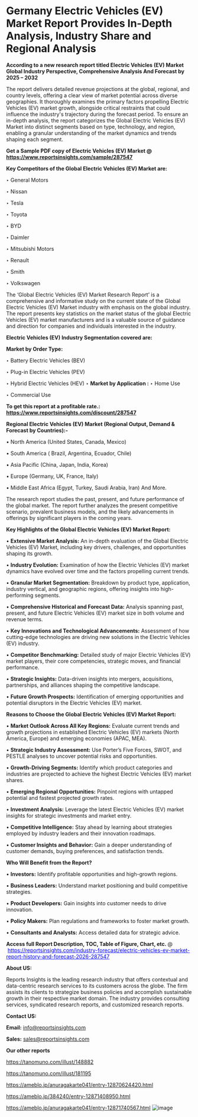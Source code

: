 # Germany Electric Vehicles (EV) Market Report Provides In-Depth Analysis, Industry Share and Regional Analysis

<strong>According to a new research report titled Electric Vehicles (EV) Market Global Industry Perspective, Comprehensive Analysis And Forecast by 2025 – 2032</strong>

The report delivers detailed revenue projections at the global, regional, and country levels, offering a clear view of market potential across diverse geographies. It thoroughly examines the primary factors propelling Electric Vehicles (EV) market growth, alongside critical restraints that could influence the industry's trajectory during the forecast period. To ensure an in-depth analysis, the report categorizes the Global Electric Vehicles (EV) Market into distinct segments based on type, technology, and region, enabling a granular understanding of the market dynamics and trends shaping each segment.

<strong>Get a Sample PDF copy of Electric Vehicles (EV) Market </strong><strong>@<a href=https://www.reportsinsights.com/sample/287547 style=color:#0000ff;> https://www.reportsinsights.com/sample/287547</a></strong></font>

<strong>Key Competitors of the Global Electric Vehicles (EV) Market are:</strong>

‣ General Motors

‣ Nissan

‣ Tesla

‣ Toyota

‣ BYD

‣ Daimler

‣ Mitsubishi Motors

‣ Renault

‣ Smith

‣ Volkswagen

The ‘Global Electric Vehicles (EV) Market Research Report’ is a comprehensive and informative study on the current state of the Global Electric Vehicles (EV) Market industry with emphasis on the global industry. The report presents key statistics on the market status of the global Electric Vehicles (EV) market manufacturers and is a valuable source of guidance and direction for companies and individuals interested in the industry.

<strong>Electric Vehicles (EV) Industry Segmentation covered are:</strong>

<strong>Market by Order Type: </strong>

‣ Battery Electric Vehicles (BEV)

‣ Plug-in Electric Vehicles (PEV)

‣ Hybrid Electric Vehicles (HEV)
‣ 
<strong>Market by Application :</strong>
‣ Home Use

‣ Commercial Use

<strong>To get this report at a profitable rate.: <a href=https://www.reportsinsights.com/discount/287547 style=color:#0000ff;>https://www.reportsinsights.com/discount/287547</a></strong></font>

<strong>Regional Electric Vehicles (EV) Market (Regional Output, Demand &amp; Forecast by Countries):-</strong>

• North America (United States, Canada, Mexico)

• South America ( Brazil, Argentina, Ecuador, Chile)

• Asia Pacific (China, Japan, India, Korea)

• Europe (Germany, UK, France, Italy)

• Middle East Africa (Egypt, Turkey, Saudi Arabia, Iran) And More.

The research report studies the past, present, and future performance of the global market. The report further analyzes the present competitive scenario, prevalent business models, and the likely advancements in offerings by significant players in the coming years.

<strong>Key Highlights of the Global Electric Vehicles (EV) Market Report:</strong>

• <strong>Extensive Market Analysis:</strong> An in-depth evaluation of the Global Electric Vehicles (EV) Market, including key drivers, challenges, and opportunities shaping its growth.

• <strong>Industry Evolution:</strong> Examination of how the Electric Vehicles (EV) market dynamics have evolved over time and the factors propelling current trends.

• <strong>Granular Market Segmentation:</strong> Breakdown by product type, application, industry vertical, and geographic regions, offering insights into high-performing segments.

• <strong>Comprehensive Historical and Forecast Data:</strong> Analysis spanning past, present, and future Electric Vehicles (EV) market size in both volume and revenue terms.

• <strong>Key Innovations and Technological Advancements:</strong> Assessment of how cutting-edge technologies are driving new solutions in the Electric Vehicles (EV) industry.

• <strong>Competitor Benchmarking:</strong> Detailed study of major Electric Vehicles (EV) market players, their core competencies, strategic moves, and financial performance.

• <strong>Strategic Insights:</strong> Data-driven insights into mergers, acquisitions, partnerships, and alliances shaping the competitive landscape.

• <strong>Future Growth Prospects:</strong> Identification of emerging opportunities and potential disruptors in the Electric Vehicles (EV) market.

<strong>Reasons to Choose the Global Electric Vehicles (EV) Market Report:</strong>

• <strong>Market Outlook Across All Key Regions:</strong> Evaluate current trends and growth projections in established Electric Vehicles (EV) markets (North America, Europe) and emerging economies (APAC, MEA).

• <strong>Strategic Industry Assessment:</strong> Use Porter’s Five Forces, SWOT, and PESTLE analyses to uncover potential risks and opportunities.

• <strong>Growth-Driving Segments:</strong> Identify which product categories and industries are projected to achieve the highest Electric Vehicles (EV) market shares.

• <strong>Emerging Regional Opportunities:</strong> Pinpoint regions with untapped potential and fastest projected growth rates.

• <strong>Investment Analysis:</strong> Leverage the latest Electric Vehicles (EV) market insights for strategic investments and market entry.

• <strong>Competitive Intelligence:</strong> Stay ahead by learning about strategies employed by industry leaders and their innovation roadmaps.

• <strong>Customer Insights and Behavior:</strong> Gain a deeper understanding of customer demands, buying preferences, and satisfaction trends.

<strong>Who Will Benefit from the Report?</strong>

• <strong>Investors:</strong> Identify profitable opportunities and high-growth regions.

• <strong>Business Leaders:</strong> Understand market positioning and build competitive strategies.

• <strong>Product Developers:</strong> Gain insights into customer needs to drive innovation.

• <strong>Policy Makers:</strong> Plan regulations and frameworks to foster market growth.

• <strong>Consultants and Analysts:</strong> Access detailed data for strategic advice.
</ul>
<strong>Access full Report Description, TOC, Table of Figure, Chart, etc. </strong>@  <a href=https://reportsinsights.com/industry-forecast/electric-vehicles-ev-market-report-history-and-forecast-2026-287547 style=color:#0000ff;>https://reportsinsights.com/industry-forecast/electric-vehicles-ev-market-report-history-and-forecast-2026-287547</a></font>

<strong><strong>About US</strong>:</strong>

Reports Insights is the leading research industry that offers contextual and data-centric research services to its customers across the globe. The firm assists its clients to strategize business policies and accomplish sustainable growth in their respective market domain. The industry provides consulting services, syndicated research reports, and customized research reports.

<strong>Contact US:</strong>

<p class=""""><b>Email:</b> <a href=mailto:info@reportsinsights.com>info@reportsinsights.com</a></p>
<p class=""""><b>Sales:</b> <a href=mailto:sales@reportsinsights.com>sales@reportsinsights.com</a></p>

<strong>Our other reports</strong>

<a href=https://tanomuno.com/illust/148882>https://tanomuno.com/illust/148882</a>

<a href=https://tanomuno.com/illust/181195>https://tanomuno.com/illust/181195</a>

<a href=https://ameblo.jp/anuragakarte041/entry-12870624420.html>https://ameblo.jp/anuragakarte041/entry-12870624420.html</a>

<a href=https://ameblo.jp/384240/entry-12871408950.html>https://ameblo.jp/384240/entry-12871408950.html</a>

<a href=https://ameblo.jp/anuragakarte041/entry-12871740567.html>https://ameblo.jp/anuragakarte041/entry-12871740567.html</a>
![image](https://github.com/user-attachments/assets/ccd6de8c-a407-49d6-ae28-2563c12fe5ca)
